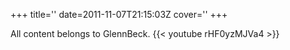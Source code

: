 +++
title=''
date=2011-11-07T21:15:03Z
cover=''
+++

All content belongs to GlennBeck.
{{< youtube rHF0yzMJVa4 >}}
